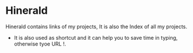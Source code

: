 # Hinerald
Hinerald contains links of my projects, It is also the Index of all my projects.
- It is also used as shortcut and it can help you to save time in typing, otherwise tyoe URL !.
